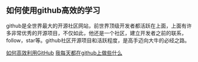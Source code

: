 
##	如何使用github高效的学习

github是全世界最大的开源社区网站，前世界顶级开发者都活跃在上面，上面有许多非常优秀的开源项目，不仅如此，他还是一个社区，建立开发者之前的联系，follow，star等。github社区开源项目和活跃程度，是高手迈向大牛的必经之路。


[如何高效利用GitHub](http://blog.jobbole.com/34483/)
[我每天都在github上做些什么](http://liuyanwei.jumppo.com/2015/11/26/mylift-github.html)